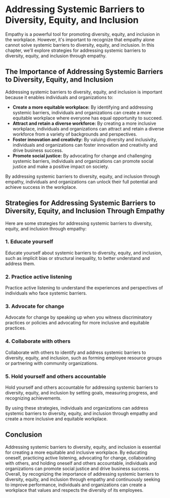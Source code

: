 Addressing Systemic Barriers to Diversity, Equity, and Inclusion
=======================================================================================================================================

Empathy is a powerful tool for promoting diversity, equity, and inclusion in the workplace. However, it's important to recognize that empathy alone cannot solve systemic barriers to diversity, equity, and inclusion. In this chapter, we'll explore strategies for addressing systemic barriers to diversity, equity, and inclusion through empathy.

The Importance of Addressing Systemic Barriers to Diversity, Equity, and Inclusion
----------------------------------------------------------------------------------

Addressing systemic barriers to diversity, equity, and inclusion is important because it enables individuals and organizations to:

* **Create a more equitable workplace:** By identifying and addressing systemic barriers, individuals and organizations can create a more equitable workplace where everyone has equal opportunity to succeed.
* **Attract and retain a diverse workforce:** By creating a more inclusive workplace, individuals and organizations can attract and retain a diverse workforce from a variety of backgrounds and perspectives.
* **Foster innovation and creativity:** By valuing diversity and inclusivity, individuals and organizations can foster innovation and creativity and drive business success.
* **Promote social justice:** By advocating for change and challenging systemic barriers, individuals and organizations can promote social justice and make a positive impact on society.

By addressing systemic barriers to diversity, equity, and inclusion through empathy, individuals and organizations can unlock their full potential and achieve success in the workplace.

Strategies for Addressing Systemic Barriers to Diversity, Equity, and Inclusion Through Empathy
-----------------------------------------------------------------------------------------------

Here are some strategies for addressing systemic barriers to diversity, equity, and inclusion through empathy:

### 1. Educate yourself

Educate yourself about systemic barriers to diversity, equity, and inclusion, such as implicit bias or structural inequality, to better understand and address them.

### 2. Practice active listening

Practice active listening to understand the experiences and perspectives of individuals who face systemic barriers.

### 3. Advocate for change

Advocate for change by speaking up when you witness discriminatory practices or policies and advocating for more inclusive and equitable practices.

### 4. Collaborate with others

Collaborate with others to identify and address systemic barriers to diversity, equity, and inclusion, such as forming employee resource groups or partnering with community organizations.

### 5. Hold yourself and others accountable

Hold yourself and others accountable for addressing systemic barriers to diversity, equity, and inclusion by setting goals, measuring progress, and recognizing achievements.

By using these strategies, individuals and organizations can address systemic barriers to diversity, equity, and inclusion through empathy and create a more inclusive and equitable workplace.

Conclusion
----------

Addressing systemic barriers to diversity, equity, and inclusion is essential for creating a more equitable and inclusive workplace. By educating oneself, practicing active listening, advocating for change, collaborating with others, and holding oneself and others accountable, individuals and organizations can promote social justice and drive business success. Overall, by recognizing the importance of addressing systemic barriers to diversity, equity, and inclusion through empathy and continuously seeking to improve performance, individuals and organizations can create a workplace that values and respects the diversity of its employees.
